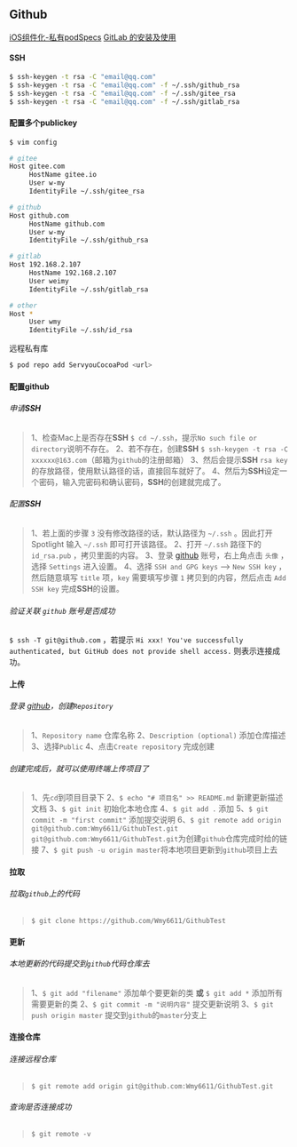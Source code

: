 ## Github

[iOS组件化-私有podSpecs](https://blog.csdn.net/MPK_Github/article/details/80825780)
[GitLab 的安装及使用](https://www.jianshu.com/p/b04356e014fa)

#### SSH

```sh
$ ssh-keygen -t rsa -C "email@qq.com"
$ ssh-keygen -t rsa -C "email@qq.com" -f ~/.ssh/github_rsa
$ ssh-keygen -t rsa -C "email@qq.com" -f ~/.ssh/gitee_rsa
$ ssh-keygen -t rsa -C "email@qq.com" -f ~/.ssh/gitlab_rsa
```



#### 配置多个publickey

```sh
$ vim config

# gitee
Host gitee.com
     HostName gitee.io
     User w-my
     IdentityFile ~/.ssh/gitee_rsa

# github
Host github.com
     HostName github.com
     User w-my
     IdentityFile ~/.ssh/github_rsa

# gitlab
Host 192.168.2.107
     HostName 192.168.2.107
     User weimy
     IdentityFile ~/.ssh/gitlab_rsa

# other
Host *
     User wmy
     IdentityFile ~/.ssh/id_rsa
```

远程私有库
```sh
$ pod repo add ServyouCocoaPod <url>
```



#### 配置github

###### 申请**SSH**

> 1、检查Mac上是否存在**SSH** `$ cd ~/.ssh`，提示`No such file or directory`说明不存在。
> 2、若不存在，创建**SSH** `$ ssh-keygen -t rsa -C xxxxxx@163.com`（邮箱为`github`的注册邮箱）
> 3、然后会提示**SSH** `rsa key`的存放路径，使用默认路径的话，直接回车就好了。
> 4、然后为**SSH**设定一个密码，输入完密码和确认密码，**SSH**的创建就完成了。

###### 配置**SSH**

> 1、若上面的步骤 `3` 没有修改路径的话，默认路径为 `~/.ssh` 。因此打开Spotlight 输入 `~/.ssh` 即可打开该路径。
> 2、打开 `~/.ssh` 路径下的 `id_rsa.pub` ，拷贝里面的内容。
> 3、登录 [github](https://github.com) 账号，右上角点击 `头像` ，选择 `Settings` 进入设置。
> 4、选择 `SSH and GPG keys`  -->  `New SSH key` ，然后随意填写 `title` 项，`key` 需要填写步骤 `1` 拷贝到的内容，然后点击 `Add SSH key` 完成**SSH**的设置。

###### 验证关联 `github` 账号是否成功

`$ ssh -T git@github.com` ，若提示 `Hi xxx! You've successfully authenticated, but GitHub does not provide shell access.` 则表示连接成功。



#### 上传

###### 登录 [github](https://github.com)，创建`Repository `

> 1、`Repository name` 仓库名称
> 2、`Description (optional)` 添加仓库描述
> 3、选择`Public`
> 4、点击`Create repository` 完成创建
###### 创建完成后，就可以使用终端上传项目了

> 1、先`cd`到项目目录下
> 2、`$ echo "# 项目名" >> README.md` 新建更新描述文档
> 3、`$ git init` 初始化本地仓库
> 4、`$ git add .` 添加
> 5、`$ git commit -m "first commit"` 添加提交说明
> 6、`$ git remote add origin git@github.com:Wmy6611/GithubTest.git` 
> `git@github.com:Wmy6611/GithubTest.git`为创建`github`仓库完成时给的链接
> 7、`$ git push -u origin master`将本地项目更新到`github`项目上去



#### 拉取

###### 拉取`github`上的代码

> `$ git clone https://github.com/Wmy6611/GithubTest`



#### 更新

###### 本地更新的代码提交到`github`代码仓库去

> 1、`$ git add "filename"`  添加单个要更新的类
> **或** `$ git add *` 添加所有需要更新的类
> 2、`$ git commit -m "说明内容"` 提交更新说明
> 3、`$ git push origin master` 提交到`github`的`master`分支上



#### 连接仓库

###### 连接远程仓库

> `$ git remote add origin git@github.com:Wmy6611/GithubTest.git`
###### 查询是否连接成功

> `$ git remote -v`